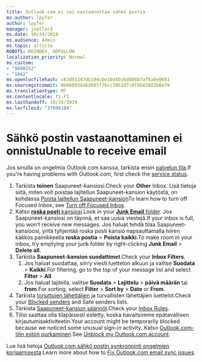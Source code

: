 ```yaml
---
title: Outlook.com ei voi vastaanottaa sähkö postia
ms.author: lpyfer
author: lpyfer
manager: joallard
ms.date: 10/24/2019
ms.audience: Admin
ms.topic: article
ROBOTS: NOINDEX, NOFOLLOW
localization_priority: Normal
ms.custom:
- "9000252"
- "1842"
ms.openlocfilehash: c63d93347db194cbe10d4bc6d806b7af6a6e0681
ms.sourcegitcommit: 0b06093dabd685f76cc39b1d7c0f8b03883b6e79
ms.translationtype: MT
ms.contentlocale: fi-FI
ms.lasthandoff: 10/24/2019
ms.locfileid: "37698104"
---
```

# <a name="unable-to-receive-email"></a><span data-ttu-id="a835f-102">Sähkö postin vastaanottaminen ei onnistu</span><span class="sxs-lookup"><span data-stu-id="a835f-102">Unable to receive email</span></span>

<span data-ttu-id="a835f-103">Jos sinulla on ongelmia Outlook.com kanssa, tarkista ensin [palvelun tila](https://go.microsoft.com/fwlink/p/?linkid=837482).</span><span class="sxs-lookup"><span data-stu-id="a835f-103">If you're having problems with Outlook.com, first check the [service status](https://go.microsoft.com/fwlink/p/?linkid=837482).</span></span>

1. <span data-ttu-id="a835f-104">Tarkista **toinen** Saapuneet-kansiosi.</span><span class="sxs-lookup"><span data-stu-id="a835f-104">Check your **Other** Inbox.</span></span> <span data-ttu-id="a835f-105">Lisä tietoja siitä, miten voit poistaa lajitellun Saapuneet-kansion käytöstä, on kohdassa [Poista lajitellun Saapuneet-kansion](https://support.office.com/article/f714d94d-9e63-4217-9ccb-6cb2986aa1b2)</span><span class="sxs-lookup"><span data-stu-id="a835f-105">To learn how to turn off Focused Inbox, see [Turn off Focused Inbox](https://support.office.com/article/f714d94d-9e63-4217-9ccb-6cb2986aa1b2).</span></span> 
2. <span data-ttu-id="a835f-106">Katso [ **roska posti** kansiosi](https://outlook.live.com/mail/junkemail).</span><span class="sxs-lookup"><span data-stu-id="a835f-106">Look in your [**Junk Email** folder](https://outlook.live.com/mail/junkemail).</span></span> <span data-ttu-id="a835f-107">Jos Saapuneet-kansiosi on täynnä, et saa uusia viestejä.</span><span class="sxs-lookup"><span data-stu-id="a835f-107">If your inbox is full, you won't receive new messages.</span></span> <span data-ttu-id="a835f-108">Jos haluat tehdä tilaa Saapuneet-kansioosi, yritä tyhjentää roska posti kansio napsauttamalla hiiren kakkos painikkeella **roska postia** > **Poista kaikki**.</span><span class="sxs-lookup"><span data-stu-id="a835f-108">To make room in your inbox, try emptying your junk folder by right-clicking **Junk Email** > **Delete all**.</span></span>
3. <span data-ttu-id="a835f-109">Tarkista **Saapuneet-kansion suodattimet**.</span><span class="sxs-lookup"><span data-stu-id="a835f-109">Check your **Inbox Filters**.</span></span> 
    1. <span data-ttu-id="a835f-110">Jos haluat suodattaa, siirry viesti luettelon alkuun ja valitse **Suodata** > **Kaikki**.</span><span class="sxs-lookup"><span data-stu-id="a835f-110">For filtering, go to the top of your message list and select **Filter** > **All**.</span></span>
    2. <span data-ttu-id="a835f-111">Jos haluat lajitella, valitse **Suodata** > **Lajittelu** > **päivä määrän** tai **from**.</span><span class="sxs-lookup"><span data-stu-id="a835f-111">For sorting, select **Filter** > **Sort by** > **Date** or **From**.</span></span>
4. <span data-ttu-id="a835f-112">Tarkista [torjuttujen lähettäjien](https://outlook.live.com/mail/options/mail/junkEmail) ja turvallisten lähettäjien luettelot.</span><span class="sxs-lookup"><span data-stu-id="a835f-112">Check your [Blocked senders](https://outlook.live.com/mail/options/mail/junkEmail) and Safe senders lists.</span></span>
5. <span data-ttu-id="a835f-113">Tarkista [Saapuneet-kansion säännöt](https://outlook.live.com/mail/options/mail/rules).</span><span class="sxs-lookup"><span data-stu-id="a835f-113">Check your [Inbox Rules](https://outlook.live.com/mail/options/mail/rules).</span></span>
6. <span data-ttu-id="a835f-114">Tilisi saattaa olla tilapäisesti estetty, koska havaitsimme epätavallisen kirjautumisaktiviteetin.</span><span class="sxs-lookup"><span data-stu-id="a835f-114">Your account might be temporarily blocked because we noticed some unusual sign-in activity.</span></span> <span data-ttu-id="a835f-115">Katso [Outlook.com-tilin eston purkaminen](https://support.office.com/article/f4ad2701-d166-4d8b-8a6a-9af2a1f8a4c4).</span><span class="sxs-lookup"><span data-stu-id="a835f-115">See [Unblock my Outlook.com account](https://support.office.com/article/f4ad2701-d166-4d8b-8a6a-9af2a1f8a4c4).</span></span>

<span data-ttu-id="a835f-116">Lue lisä tietoja [Outlook.com sähkö postin synkronointi ongelmien korjaamisesta](https://support.office.com/article/d39e3341-8d79-4bf1-b3c7-ded602233642).</span><span class="sxs-lookup"><span data-stu-id="a835f-116">Learn more about how to [Fix Outlook.com email sync issues](https://support.office.com/article/d39e3341-8d79-4bf1-b3c7-ded602233642).</span></span>